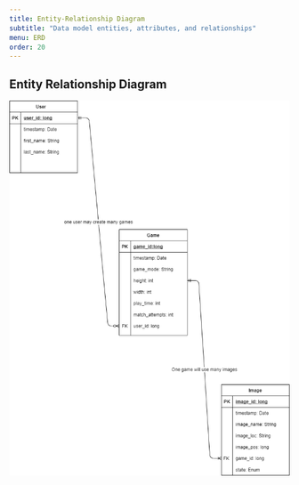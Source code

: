```yaml
---
title: Entity-Relationship Diagram
subtitle: "Data model entities, attributes, and relationships"
menu: ERD
order: 20
---
```


## Entity Relationship Diagram

[![Entity Relationship Diagram](img/erd.png)](pdf/erd.pdf)